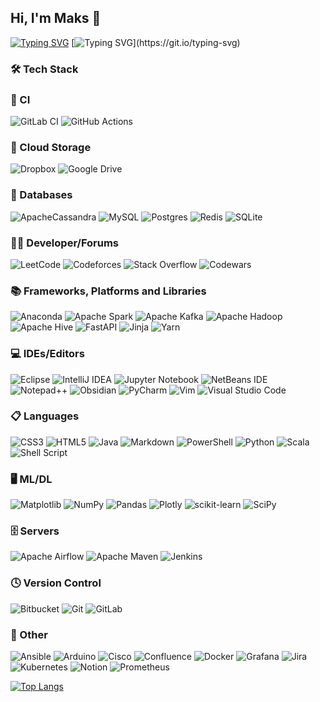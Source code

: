 ## Hi, I'm Maks 👋

[![Typing SVG](https://readme-typing-svg.herokuapp.com?color=%2336BCF7&lines=I+work+Data+Engineer+-------------->)](https://git.io/typing-svg)
[![Typing SVG](https://readme-typing-svg.herokuapp.com?color=%2336BCF7&lines=++and+study+Computer+Science.)](https://git.io/typing-svg)



### 🛠 Tech Stack
### 🔬 CI
![GitLab CI](https://img.shields.io/badge/gitlab%20ci-%23181717.svg?style=for-the-badge&logo=gitlab&logoColor=white&style=max-width)
![GitHub Actions](https://img.shields.io/badge/github%20actions-%232671E5.svg?style=for-the-badge&logo=githubactions&logoColor=white&style=max-width)
### 📂 Cloud Storage
![Dropbox](https://img.shields.io/badge/Dropbox-%233B4D98.svg?style=for-the-badge&logo=Dropbox&logoColor=white&style=max-width)
![Google Drive](https://img.shields.io/badge/Google%20Drive-4285F4?style=for-the-badge&logo=googledrive&logoColor=white&style=max-width)
### 💾 Databases
![ApacheCassandra](https://img.shields.io/badge/cassandra-%231287B1.svg?style=for-the-badge&logo=apache-cassandra&logoColor=white&style=max-width)
![MySQL](https://img.shields.io/badge/mysql-4479A1.svg?style=for-the-badge&logo=mysql&logoColor=white&style=max-width)
![Postgres](https://img.shields.io/badge/postgres-%23316192.svg?style=for-the-badge&logo=postgresql&logoColor=white&style=max-width)
![Redis](https://img.shields.io/badge/redis-%23DD0031.svg?style=for-the-badge&logo=redis&logoColor=white&style=max-width)
![SQLite](https://img.shields.io/badge/sqlite-%2307405e.svg?style=for-the-badge&logo=sqlite&logoColor=white&style=max-width)
### 🧑‍💻 Developer/Forums
![LeetCode](https://img.shields.io/badge/LeetCode-000000?style=for-the-badge&logo=LeetCode&logoColor=#d16c06&style=max-width)
![Codeforces](https://img.shields.io/badge/Codeforces-445f9d?style=for-the-badge&logo=Codeforces&logoColor=white&style=max-width)
![Stack Overflow](https://img.shields.io/badge/-Stackoverflow-FE7A16?style=for-the-badge&logo=stack-overflow&logoColor=white&style=max-width)
![Codewars](https://img.shields.io/badge/Codewars-B1361E?style=for-the-badge&logo=codewars&logoColor=grey&style=max-width)
### 📚 Frameworks, Platforms and Libraries
![Anaconda](https://img.shields.io/badge/Anaconda-%2344A833.svg?style=for-the-badge&logo=anaconda&logoColor=white&style=max-width)
![Apache Spark](https://img.shields.io/badge/Apache%20Spark-FDEE21?style=flat-square&logo=apachespark&logoColor=black&style=max-width)
![Apache Kafka](https://img.shields.io/badge/Apache%20Kafka-000?style=for-the-badge&logo=apachekafka&style=max-width)
![Apache Hadoop](https://img.shields.io/badge/Apache%20Hadoop-66CCFF?style=for-the-badge&logo=apachehadoop&logoColor=black&style=max-width)
![Apache Hive](https://img.shields.io/badge/Apache%20Hive-FDEE21?style=for-the-badge&logo=apachehive&logoColor=black&style=max-width)
![FastAPI](https://img.shields.io/badge/FastAPI-005571?style=for-the-badge&logo=fastapi&style=max-width)
![Jinja](https://img.shields.io/badge/jinja-white.svg?style=for-the-badge&logo=jinja&logoColor=black&style=max-width)
![Yarn](https://img.shields.io/badge/yarn-%232C8EBB.svg?style=for-the-badge&logo=yarn&logoColor=white&style=max-width)
### 💻 IDEs/Editors
![Eclipse](https://img.shields.io/badge/Eclipse-FE7A16.svg?style=for-the-badge&logo=Eclipse&logoColor=white&style=max-width)
![IntelliJ IDEA](https://img.shields.io/badge/IntelliJIDEA-000000.svg?style=for-the-badge&logo=intellij-idea&logoColor=white&style=max-width)
![Jupyter Notebook](https://img.shields.io/badge/jupyter-%23FA0F00.svg?style=for-the-badge&logo=jupyter&logoColor=white&style=max-width)
![NetBeans IDE](https://img.shields.io/badge/NetBeansIDE-1B6AC6.svg?style=for-the-badge&logo=apache-netbeans-ide&logoColor=white&style=max-width)
![Notepad++](https://img.shields.io/badge/Notepad++-90E59A.svg?style=for-the-badge&logo=notepad%2b%2b&logoColor=black&style=max-width)
![Obsidian](https://img.shields.io/badge/Obsidian-%23483699.svg?style=for-the-badge&logo=obsidian&logoColor=white&style=max-width)
![PyCharm](https://img.shields.io/badge/pycharm-143?style=for-the-badge&logo=pycharm&logoColor=black&color=black&labelColor=green&style=max-width)
![Vim](https://img.shields.io/badge/VIM-%2311AB00.svg?style=for-the-badge&logo=vim&logoColor=white&style=max-width)
![Visual Studio Code](https://img.shields.io/badge/Visual%20Studio%20Code-0078d7.svg?style=for-the-badge&logo=visual-studio-code&logoColor=white&style=max-width)
### 📋 Languages
![CSS3](https://img.shields.io/badge/css3-%231572B6.svg?style=for-the-badge&logo=css3&logoColor=white&style=max-width)
![HTML5](https://img.shields.io/badge/html5-%23E34F26.svg?style=for-the-badge&logo=html5&logoColor=white&style=max-width)
![Java](https://img.shields.io/badge/java-%23ED8B00.svg?style=for-the-badge&logo=openjdk&logoColor=white&style=max-width)
![Markdown](https://img.shields.io/badge/markdown-%23000000.svg?style=for-the-badge&logo=markdown&logoColor=white&style=max-width)
![PowerShell](https://img.shields.io/badge/PowerShell-%235391FE.svg?style=for-the-badge&logo=powershell&logoColor=white&style=max-width)
![Python](https://img.shields.io/badge/python-3670A0?style=for-the-badge&logo=python&logoColor=ffdd54&style=max-width)
![Scala](https://img.shields.io/badge/scala-%23DC322F.svg?style=for-the-badge&logo=scala&logoColor=white&style=max-width)
![Shell Script](https://img.shields.io/badge/shell_script-%23121011.svg?style=for-the-badge&logo=gnu-bash&logoColor=white&style=max-width)
### 🖥️ ML/DL
![Matplotlib](https://img.shields.io/badge/Matplotlib-%23ffffff.svg?style=for-the-badge&logo=Matplotlib&logoColor=black&style=max-width)
![NumPy](https://img.shields.io/badge/numpy-%23013243.svg?style=for-the-badge&logo=numpy&logoColor=white&style=max-width)
![Pandas](https://img.shields.io/badge/pandas-%23150458.svg?style=for-the-badge&logo=pandas&logoColor=white&style=max-width)
![Plotly](https://img.shields.io/badge/Plotly-%233F4F75.svg?style=for-the-badge&logo=plotly&logoColor=white&style=max-width)
![scikit-learn](https://img.shields.io/badge/scikit--learn-%23F7931E.svg?style=for-the-badge&logo=scikit-learn&logoColor=white&style=max-width)
![SciPy](https://img.shields.io/badge/SciPy-%230C55A5.svg?style=for-the-badge&logo=scipy&logoColor=%white&style=max-width)
### 🗄️ Servers
![Apache Airflow](https://img.shields.io/badge/Apache%20Airflow-017CEE?style=for-the-badge&logo=Apache%20Airflow&logoColor=white&style=max-width)
![Apache Maven](https://img.shields.io/badge/Apache%20Maven-C71A36?style=for-the-badge&logo=Apache%20Maven&logoColor=white&style=max-width)
![Jenkins](https://img.shields.io/badge/jenkins-%232C5263.svg?style=for-the-badge&logo=jenkins&logoColor=white&style=max-width)
### 🕓 Version Control
![Bitbucket](https://img.shields.io/badge/bitbucket-%230047B3.svg?style=for-the-badge&logo=bitbucket&logoColor=white&style=max-width)
![Git](https://img.shields.io/badge/git-%23F05033.svg?style=for-the-badge&logo=git&logoColor=white&style=max-width)
![GitLab](https://img.shields.io/badge/gitlab-%23181717.svg?style=for-the-badge&logo=gitlab&logoColor=white&style=max-width)

### 🥅 Other
![Ansible](https://img.shields.io/badge/ansible-%231A1918.svg?style=for-the-badge&logo=ansible&logoColor=white&style=max-width)
![Arduino](https://img.shields.io/badge/-Arduino-00979D?style=for-the-badge&logo=Arduino&logoColor=white&style=max-width)
![Cisco](https://img.shields.io/badge/cisco-%23049fd9.svg?style=for-the-badge&logo=cisco&logoColor=black&style=max-width)
![Confluence](https://img.shields.io/badge/confluence-%23172BF4.svg?style=for-the-badge&logo=confluence&logoColor=white&style=max-width)
![Docker](https://img.shields.io/badge/docker-%230db7ed.svg?style=for-the-badge&logo=docker&logoColor=white&style=max-width)
![Grafana](https://img.shields.io/badge/grafana-%23F46800.svg?style=for-the-badge&logo=grafana&logoColor=white&style=max-width)
![Jira](https://img.shields.io/badge/jira-%230A0FFF.svg?style=for-the-badge&logo=jira&logoColor=white&style=max-width)
![Kubernetes](https://img.shields.io/badge/kubernetes-%23326ce5.svg?style=for-the-badge&logo=kubernetes&logoColor=white&style=max-width)
![Notion](https://img.shields.io/badge/Notion-%23000000.svg?style=for-the-badge&logo=notion&logoColor=white&style=max-width)
![Prometheus](https://img.shields.io/badge/Prometheus-E6522C?style=for-the-badge&logo=Prometheus&logoColor=white&style=max-width)

<!---Для подробной версии-->
<!---[![Top Langs](https://github-readme-stats.vercel.app/api/top-langs/?username=Maks00071)](https://github.com/Maks00071/github-readme-stats)-->

<!---Для компактной версии-->
[![Top Langs](https://github-readme-stats.vercel.app/api/top-langs/?username=Maks00071&layout=compact)](https://github.com/Maks00071/github-readme-stats)
<!--
**Maks00071/Maks00071** is a ✨ _special_ ✨ repository because its `README.md` (this file) appears on your GitHub profile.

Here are some ideas to get you started:

- 🔭 I’m currently working on ...
- 🌱 I’m currently learning ...
- 👯 I’m looking to collaborate on ...
- 🤔 I’m looking for help with ...
- 💬 Ask me about ...
- 📫 How to reach me: ...
- 😄 Pronouns: ...
- ⚡ Fun fact: ...
-->
